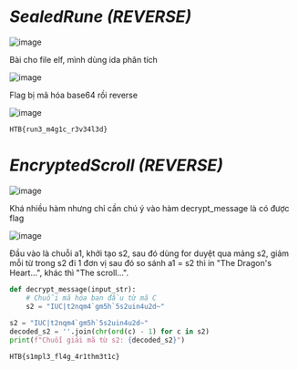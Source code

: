 # _SealedRune_ _(REVERSE)_

![image](https://github.com/user-attachments/assets/49ee50de-05e1-466a-88b6-d971059ead4e)

Bài cho file elf, mình dùng ida phân tích 

![image](https://github.com/user-attachments/assets/39513ae9-d386-4e6c-bac2-f27c646d9b6f)

Flag bị mã hóa base64 rồi reverse

![image](https://github.com/user-attachments/assets/7cc1ccb4-af90-4c77-bbdb-6d8fcfe25141)

```
HTB{run3_m4g1c_r3v34l3d}
```

# _EncryptedScroll_ _(REVERSE)_

![image](https://github.com/user-attachments/assets/dffd1e23-7128-4a6f-9284-44f26444f373)

Khá nhiều hàm nhưng chỉ cần chú ý vào hàm decrypt_message là có được flag

![image](https://github.com/user-attachments/assets/808f4640-26e1-43d7-8103-bb156c533534)

Đầu vào là chuỗi a1, khởi tạo s2, sau đó dùng for duyệt qua mảng s2, giảm mỗi từ trong s2 đi 1 đơn vị sau đó so sánh a1 = s2 thì in "The Dragon's Heart...", khác thì "The scroll...".

```python
def decrypt_message(input_str):
    # Chuỗi mã hóa ban đầu từ mã C
    s2 = "IUC|t2nqm4`gm5h`5s2uin4u2d~"
    
s2 = "IUC|t2nqm4`gm5h`5s2uin4u2d~"
decoded_s2 = ''.join(chr(ord(c) - 1) for c in s2)
print(f"Chuỗi giải mã từ s2: {decoded_s2}")
```

```
HTB{s1mpl3_fl4g_4r1thm3t1c}
```

